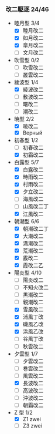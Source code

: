 ### 改二駆逐 24/46

- 睦月型 3/4
  - [x] 睦月改二
  - [x] 如月改二
  - [x] 皐月改二
  - [ ] 文月改二
- 吹雪型 0/2
  - [ ] 吹雪改二
  - [ ] 叢雲改二
- 綾波型 1/4
  - [x] 綾波改二
  - [ ] 敷波改二
  - [ ] 曙改二
  - [ ] 潮改二
- 暁型 2/2
  - [x] 暁改二
  - [x] Верный
- 初春型 1/2
  - [ ] 初春改二
  - [x] 初霜改二
- 白露型 5/7
  - [x] 白露改二
  - [x] 時雨改二
  - [x] 村雨改二
  - [x] 夕立改二
  - [ ] 海風改二
  - [ ] 山風改二丁
  - [x] 江風改二
- 朝潮型 6/6
  - [x] 朝潮改二丁
  - [x] 大潮改二
  - [x] 満潮改二
  - [x] 荒潮改二
  - [x] 霰改二
  - [x] 霞改二乙
- 陽炎型 4/10
  - [ ] 陽炎改二
  - [ ] 不知火改二
  - [ ] 黒潮改二
  - [ ] 親潮改二
  - [x] 雪風改二
  - [x] 浦風丁改
  - [x] 磯風乙改
  - [x] 浜風乙改
  - [ ] 谷風丁改
  - [ ] 秋雲改二
- 夕雲型 1/7
  - [ ] 夕雲改二
  - [ ] 巻雲改二
  - [ ] 風雲改二
  - [x] 長波改二
  - [ ] 高波改二
  - [ ] 沖波改二
  - [ ] 朝霜改二
- Z 型 1/2
  - [x] Z1 zwei
  - [ ] Z3 zwei
